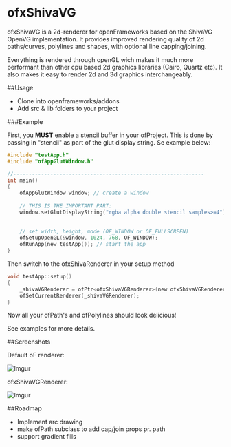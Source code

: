 # ofxShivaVG

ofxShivaVG is a 2d-renderer for openFrameworks based on the ShivaVG OpenVG implementation. It provides improved rendering quality of 2d paths/curves, polylines and shapes, with optional line capping/joining.

Everything is rendered through openGL wich makes it much more performant than other cpu based 2d graphics libraries (Cairo, Quartz etc). It also makes it easy to render 2d and 3d graphics interchangeably.

##Usage

* Clone into openframeworks/addons
* Add src & lib folders to your project

###Example


First, you **MUST** enable a stencil buffer in your ofProject. This is done by passing in "stencil" as part of the glut display string. Se example below:


```c
#include "testApp.h"
#include "ofAppGlutWindow.h"

//--------------------------------------------------------------
int main()
{
	ofAppGlutWindow window; // create a window
	
	// THIS IS THE IMPORTANT PART:
    window.setGlutDisplayString("rgba alpha double stencil samples>=4");
    
    
	// set width, height, mode (OF_WINDOW or OF_FULLSCREEN)
	ofSetupOpenGL(&window, 1024, 768, OF_WINDOW);
	ofRunApp(new testApp()); // start the app
}
```

Then switch to the ofxShivaRenderer in your setup method

```c
void testApp::setup()
{
    _shivaVGRenderer = ofPtr<ofxShivaVGRenderer>(new ofxShivaVGRenderer);
    ofSetCurrentRenderer(_shivaVGRenderer);
}
```

Now all your ofPath's and ofPolylines should look delicious!

See examples for more details.

##Screenshots

Default oF renderer:

![Imgur](http://i.imgur.com/hMSeaZu.png)

ofxShivaVGRenderer:

![Imgur](http://i.imgur.com/hsh4HzM.png)

##Roadmap

* Implement arc drawing
* make ofPath subclass to add cap/join props pr. path
* support gradient fills




